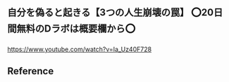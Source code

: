 ## 自分を偽ると起きる【3つの人生崩壊の罠】 ⭕️20日間無料のDラボは概要欄から⭕️ 

 https://www.youtube.com/watch?v=Ia_Uz40F728 

 ## Reference